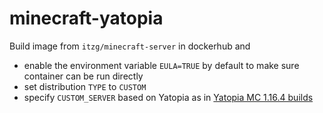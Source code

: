 # minecraft-yatopia

Build image from `itzg/minecraft-server` in dockerhub and 
* enable the environment variable `EULA=TRUE` by default to make sure container can be run directly
* set distribution `TYPE` to `CUSTOM`
* specify `CUSTOM_SERVER` based on Yatopia as in [Yatopia MC 1.16.4 builds](https://ci.codemc.io/job/YatopiaMC/job/Yatopia/job/ver%252F1.16.4/)